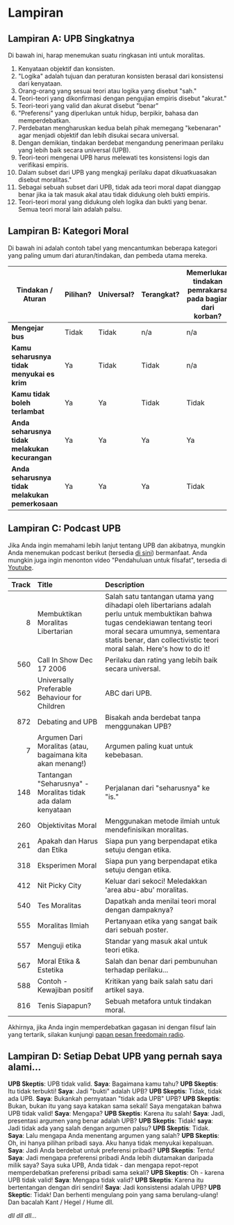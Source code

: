 # Lampiran

## Lampiran A: UPB Singkatnya

Di bawah ini, harap menemukan suatu ringkasan inti untuk moralitas.

1. Kenyataan objektif dan konsisten.
2. "Logika" adalah tujuan dan peraturan konsisten berasal dari konsistensi dari kenyataan.
3. Orang-orang yang sesuai teori atau logika yang disebut "sah."
4. Teori-teori yang dikonfirmasi dengan pengujian empiris disebut "akurat."
5. Teori-teori yang valid dan akurat disebut "benar"
6. "Preferensi" yang diperlukan untuk hidup, berpikir, bahasa dan memperdebatkan.
7. Perdebatan mengharuskan kedua belah pihak memegang "kebenaran" agar menjadi objektif dan lebih disukai secara universal.
8. Dengan demikian, tindakan berdebat mengandung penerimaan perilaku yang lebih baik secara universal (UPB).
9. Teori-teori mengenai UPB harus melewati tes konsistensi logis dan verifikasi empiris.
10. Dalam subset dari UPB yang mengkaji perilaku dapat dikuatkuasakan disebut moralitas."
11. Sebagai sebuah subset dari UPB, tidak ada teori moral dapat dianggap benar jika ia tak masuk akal atau tidak didukung oleh bukti empiris.
12. Teori-teori moral yang didukung oleh logika dan bukti yang benar. Semua teori moral lain adalah palsu.

## Lampiran B: Kategori Moral

Di bawah ini adalah contoh tabel yang mencantumkan beberapa kategori yang paling umum dari aturan/tindakan, dan pembeda utama mereka.

| Tindakan / Aturan                               | Pilihan? | Universal? | Terangkat? | Memerlukan tindakan pemrakarsa pada bagian dari korban? | Dapatkah pelanggar dihindari? | Kategori Moral           |
| ----------------------------------------------- | -------- | ---------- | ---------- | ------------------------------------------------------- | ----------------------------- | ------------------------ |
| **Mengejar bus**                                | Tidak    | Tidak      | n/a        | n/a                                                     | n/a                           | Netral                   |
| **Kamu seharusnya tidak menyukai es krim**      | Ya       | Tidak      | Tidak      | n/a                                                     | n/a                           | Netral (pilihan pribadi) |
| **Kamu tidak boleh terlambat**                  | Ya       | Ya         | Tidak      | Tidak                                                   | Ya                            | APA                      |
| **Anda seharusnya tidak melakukan kecurangan**  | Ya       | Ya         | Ya         | Ya                                                      | Ya                            | Baik                     |
| **Anda seharusnya tidak melakukan pemerkosaan** | Ya       | Ya         | Ya         | Tidak                                                   | Tidak                         | Baik                     |

## Lampiran C: Podcast UPB

Jika Anda ingin memahami lebih lanjut tentang UPB dan akibatnya, mungkin Anda menemukan podcast berikut (tersedia [di sini](www.freedomainradio.com)) bermanfaat. Anda mungkin juga ingin menonton video "Pendahuluan untuk filsafat", tersedia di [Youtube](www.youtube.com/freedomainradio).

| Track | Title                                                        | Description                                                                                                                                                                                                                              |
| -----:|:------------------------------------------------------------ |:---------------------------------------------------------------------------------------------------------------------------------------------------------------------------------------------------------------------------------------- |
|     8 | Membuktikan Moralitas Libertarian                            | Salah satu tantangan utama yang dihadapi oleh libertarians adalah perlu untuk membuktikan bahwa tugas cendekiawan tentang teori moral secara umumnya, sementara statis benar, dan collectivistic teori moral salah. Here's how to do it! |
|   560 | Call In Show Dec 17 2006                                     | Perilaku dan rating yang lebih baik secara universal.                                                                                                                                                                                    |
|   562 | Universally Preferable Behaviour for Children                | ABC dari UPB.                                                                                                                                                                                                                            |
|   872 | Debating and UPB                                             | Bisakah anda berdebat tanpa menggunakan UPB?                                                                                                                                                                                             |
|     7 | Argumen Dari Moralitas (atau, bagaimana kita akan menang!)   | Argumen paling kuat untuk kebebasan.                                                                                                                                                                                                     |
|   148 | Tantangan "Seharusnya" - Moralitas tidak ada dalam kenyataan | Perjalanan dari "seharusnya" ke "is."                                                                                                                                                                                                    |
|   260 | Objektivitas Moral                                           | Menggunakan metode ilmiah untuk mendefinisikan moralitas.                                                                                                                                                                                |
|   261 | Apakah dan Harus dan Etika                                   | Siapa pun yang berpendapat etika setuju dengan etika.                                                                                                                                                                                    |
|   318 | Eksperimen Moral                                             | Siapa pun yang berpendapat etika setuju dengan etika.                                                                                                                                                                                    |
|   412 | Nit Picky City                                               | Keluar dari sekoci! Meledakkan 'area abu-abu' moralitas.                                                                                                                                                                                 |
|   540 | Tes Moralitas                                                | Dapatkah anda menilai teori moral dengan dampaknya?                                                                                                                                                                                      |
|   555 | Moralitas Ilmiah                                             | Pertanyaan etika yang sangat baik dari sebuah poster.                                                                                                                                                                                    |
|   557 | Menguji etika                                                | Standar yang masuk akal untuk teori etika.                                                                                                                                                                                               |
|   567 | Moral Etika & Estetika                                       | Salah dan benar dari pembunuhan terhadap perilaku...                                                                                                                                                                                     |
|   588 | Contoh - Kewajiban positif                                   | Kritikan yang baik salah satu dari artikel saya.                                                                                                                                                                                         |
|   816 | Tenis Siapapun?                                              | Sebuah metafora untuk tindakan moral.                                                                                                                                                                                                    |

Akhirnya, jika Anda ingin memperdebatkan gagasan ini dengan filsuf lain yang tertarik, silakan kunjungi [papan pesan freedomain radio](www.freedomainradio.com/board).

## Lampiran D: Setiap Debat UPB yang pernah saya alami...

**UPB Skeptis**: UPB tidak valid. **Saya**: Bagaimana kamu tahu? **UPB Skeptis**: Itu tidak terbukti! **Saya**: Jadi "bukti" adalah UPB? **UPB Skeptis**: Tidak, tidak ada UPB. **Saya**: Bukankah pernyataan "tidak ada UPB" UPB? **UPB Skeptis**: Bukan, bukan itu yang saya katakan sama sekali! Saya mengatakan bahwa UPB tidak valid! **Saya**: Mengapa? **UPB Skeptis**: Karena itu salah! **Saya**: Jadi, presentasi argumen yang benar adalah UPB? **UPB Skeptis**: Tidak! **saya**: Jadi tidak ada yang salah dengan argumen palsu? **UPB Skeptis**: Tidak. **Saya**: Lalu mengapa Anda menentang argumen yang salah? **UPB Skeptis**: Oh, ini hanya pilihan pribadi saya. Aku hanya tidak menyukai kepalsuan. **Saya**: Jadi Anda berdebat untuk preferensi pribadi? **UPB Skeptis**: Tentu! **Saya**: Jadi mengapa preferensi pribadi Anda lebih diutamakan daripada milik saya? Saya suka UPB, Anda tidak - dan mengapa repot-repot memperdebatkan preferensi pribadi sama sekali? **UPB Skeptis**: Oh - karena UPB tidak valid! **Saya**: Mengapa tidak valid? **UPB Skeptis**: Karena itu bertentangan dengan diri sendiri! **Saya**: Jadi konsistensi adalah UPB? **UPB Skeptic**: Tidak! Dan berhenti mengulang poin yang sama berulang-ulang! Dan bacalah Kant / Hegel / Hume dll.

*dll dll dll...*